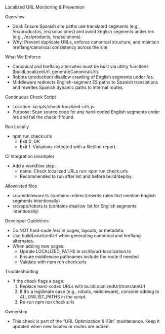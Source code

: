 Localized URL Monitoring & Prevention

Overview
- Goal: Ensure Spanish site paths use translated segments (e.g., /es/productos, /es/soluciones) and avoid English segments under /es (e.g., /es/products, /es/solutions).
- Why: Prevent duplicate URLs, enforce canonical structure, and maintain hreflang/canonical consistency across the site.

What We Enforce
- Canonical and hreflang alternates must be built via utility functions (buildLocalizedUrl, generateCanonicalUrl).
- Robots (production) disallow crawling of English segments under /es.
- Middleware redirects English-segment ES paths to Spanish translations and rewrites Spanish dynamic paths to internal routes.

Continuous Check Script
- Location: scripts/check-localized-urls.js
- Purpose: Scan source code for any hard-coded English segments under /es and fail the check if found.

Run Locally
- npm run check:urls
  - Exit 0: OK
  - Exit 1: Violations detected with a file/line report.

CI Integration (example)
- Add a workflow step:
  - name: Check localized URLs
    run: npm run check:urls
  - Recommended to run after lint and before build/deploy.

Allowlisted files
- src/middleware.ts (contains redirect/rewrite rules that mention English segments intentionally)
- src/app/robots.ts (contains disallow list for English segments intentionally)

Developer Guidelines
- Do NOT hard-code /es/<english-segment> in pages, layouts, or metadata.
- Use buildLocalizedUrl when generating canonical and hreflang alternates.
- When adding new pages:
  - Update LOCALIZED_PATHS in src/lib/url-localization.ts
  - Ensure middleware pathnames include the route if needed
  - Validate with npm run check:urls

Troubleshooting
- If the check flags a page:
  1) Replace hard-coded URLs with buildLocalizedUrl/translateUrl
  2) If it’s a legitimate case (e.g., robots, middleware), consider adding to ALLOWLIST_PATHS in the script.
  3) Re-run npm run check:urls

Ownership
- This check is part of the “URL Optimization & i18n” maintenance. Keep it updated when new locales or routes are added.